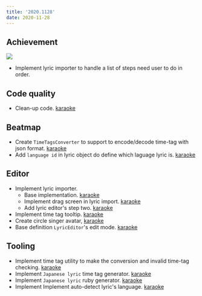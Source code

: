 ```yaml
---
title: '2020.1128'
date: 2020-11-28
---
```


## Achievement
![](res/lyric-import.png)
- Implement lyric importer to handle a list of steps need user to do in order.

## Code quality
- Clean-up code. [karaoke](#243@andy840119)

## Beatmap
- Create `TimeTagsConverter` to support to encode/decode time-tag with json format. [karaoke](#244@andy840119)
- Add `language id` in lyric object do define which laguage lyric is. [karaoke](#261@andy840119)

## Editor
- Implement lyric importer.
  - Base implementation. [karaoke](#250@andy840119)
  - Implement drag screen in lyric import. [karaoke](#257@andy840119)
  - Add lyric editor's step two. [karaoke](#262@andy840119)
- Implement time tag tooltip. [karaoke](#254@andy840119)
- Create circle singer avatar, [karaoke](#255@andy840119)
- Base definition `LyricEditor`'s edit mode. [karaoke](#260@andy840119)

## Tooling
- Implement time tag utility to make the conversion and invalid time-tag checking. [karaoke](#246@andy840119)
- Implement `Japanese lyric` time tag generator. [karaoke](#251@andy840119)
- Implement `Japanese lyric` ruby generator. [karaoke](#252@andy840119)
- Implement Implement auto-detect lyric's language. [karaoke](#264@andy840119)